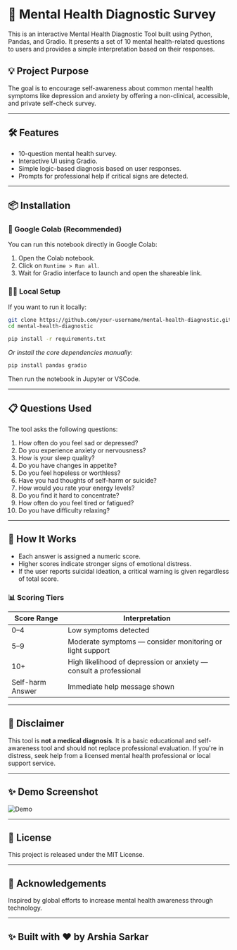# 🧠 Mental Health Diagnostic Survey

This is an interactive Mental Health Diagnostic Tool built using Python, Pandas, and Gradio. It presents a set of 10 mental health-related questions to users and provides a simple interpretation based on their responses.

## 💡 Project Purpose

The goal is to encourage self-awareness about common mental health symptoms like depression and anxiety by offering a non-clinical, accessible, and private self-check survey.

---

## 🛠️ Features

- 10-question mental health survey.
- Interactive UI using Gradio.
- Simple logic-based diagnosis based on user responses.
- Prompts for professional help if critical signs are detected.

---

## 📦 Installation

### 🔗 Google Colab (Recommended)

You can run this notebook directly in Google Colab:

1. Open the Colab notebook.
2. Click on `Runtime > Run all`.
3. Wait for Gradio interface to launch and open the shareable link.

### 🧑‍💻 Local Setup

If you want to run it locally:

```bash
git clone https://github.com/your-username/mental-health-diagnostic.git
cd mental-health-diagnostic

pip install -r requirements.txt
````

*Or install the core dependencies manually:*

```bash
pip install pandas gradio
```

Then run the notebook in Jupyter or VSCode.

---

## 📋 Questions Used

The tool asks the following questions:

1. How often do you feel sad or depressed?
2. Do you experience anxiety or nervousness?
3. How is your sleep quality?
4. Do you have changes in appetite?
5. Do you feel hopeless or worthless?
6. Have you had thoughts of self-harm or suicide?
7. How would you rate your energy levels?
8. Do you find it hard to concentrate?
9. How often do you feel tired or fatigued?
10. Do you have difficulty relaxing?

---

## 🧠 How It Works

* Each answer is assigned a numeric score.
* Higher scores indicate stronger signs of emotional distress.
* If the user reports suicidal ideation, a critical warning is given regardless of total score.

### 📊 Scoring Tiers

| Score Range      | Interpretation                                                    |
| ---------------- | ----------------------------------------------------------------- |
| 0–4              | Low symptoms detected                                             |
| 5–9              | Moderate symptoms — consider monitoring or light support          |
| 10+              | High likelihood of depression or anxiety — consult a professional |
| Self-harm Answer | Immediate help message shown                                      |

---

## 🚨 Disclaimer

This tool is **not a medical diagnosis**. It is a basic educational and self-awareness tool and should not replace professional evaluation. If you're in distress, seek help from a licensed mental health professional or local support service.

---

## ✨ Demo Screenshot

![Demo](https://github.com/user-attachments/assets/501248b5-c976-495f-9a2c-62ce220953ef)

---

## 📄 License

This project is released under the MIT License.

---

## 🙌 Acknowledgements

Inspired by global efforts to increase mental health awareness through technology.

---

## ✨ Built with ❤️ by Arshia Sarkar



